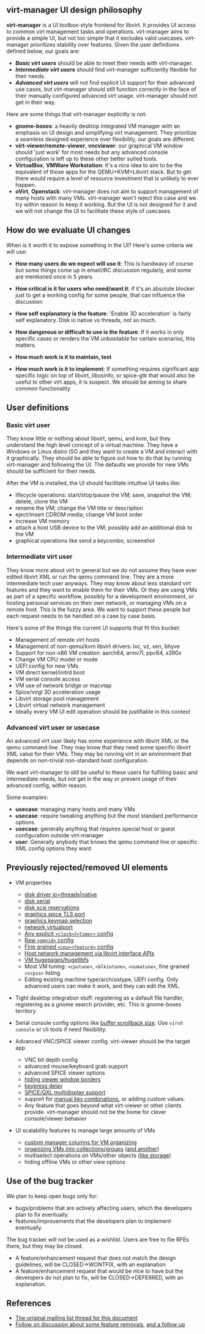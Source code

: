 ##  virt-manager UI design philosophy

**virt-manager** is a UI toolbox-style frontend for libvirt. It provides UI access to common virt management tasks and operations. virt-manager aims to provide a simple UI, but not too simple that it excludes valid usecases. virt-manager prioritizes stability over features. Given the user definitions defined below, our goals are:

* **_Basic virt users_** should be able to meet their needs with virt-manager.
* **_Intermediate virt users_** should find virt-manager sufficiently flexible for their needs.
* **_Advanced virt users_** will not find explicit UI support for their advanced use cases, but virt-manager should still function correctly in the face of their manually configured advanced virt usage. virt-manager should not get in their way.

Here are some things that virt-manager explicitly is not:

* **gnome-boxes**: a heavily desktop integrated VM manager with an emphasis on UI design and simplifying virt management. They prioritize a seamless designed experience over flexibility, our goals are different.
* **virt-viewer/remote-viewer**, **vncviewer**: our graphical VM window should 'just work' for most needs but any advanced console configuration is left up to these other better suited tools.
* **VirtualBox**, **VMWare Workstation**: It's a nice idea to aim to be the equivalent of those apps for the QEMU+KVM+Libvirt stack. But to get there would require a level of resource investment that is unlikely to ever happen.
* **oVirt**, **Openstack**: virt-manager does not aim to support management of many hosts with many VMs. virt-manager won't reject this case and we try within reason to keep it working. But the UI is not designed for it and we will not change the UI to facilitate these style of usecases.

## How do we evaluate UI changes

When is it worth it to expose something in the UI? Here's some criteria we will use:

* **How many users do we expect will use it**: This is handwavy of course but some things come up in email/IRC discussion regularly, and some are mentioned once in 5 years.

* **How critical is it for users who need/want it**: if it's an absolute blocker just to get a working config for some people, that can influence the discussion

* **How self explanatory is the feature**: 'Enable 3D acceleration' is fairly self explanatory. Disk io native vs threads, not so much.

* **How dangerous or difficult to use is the feature**: If it works in only specific cases or renders the VM unbootable for certain scenarios, this matters.

* **How much work is it to maintain, test**

* **How much work is it to implement**: If something requires significant app specific logic on top of libvirt, libosinfo, or spice-gtk that would also be useful to other virt apps, it is suspect. We should be aiming to share common functionality


## User definitions

### Basic virt user

They know little or nothing about libvirt, qemu, and kvm, but they understand the high level concept of a virtual machine. They have a Windows or Linux distro ISO and they want to create a VM and interact with it graphically. They should be able to figure out how to do that by running virt-manager and following the UI. The defaults we provide for new VMs should be sufficient for their needs.

After the VM is installed, the UI should facilitate intuitive UI tasks like:

* lifecycle operations: start/stop/pause the VM; save, snapshot the VM; delete, clone the VM
* rename the VM; change the VM title or description
* eject/insert CDROM media; change VM boot order
* increase VM memory
* attach a host USB device to the VM; possibly add an additional disk to the VM
* graphical operations like send a keycombo, screenshot

### Intermediate virt user

They know more about virt in general but we do not assume they have ever edited libvirt XML or run the qemu command line. They are a more intermediate tech user anyways. They may know about less standard virt features and they want to enable them for their VMs. Or they are using VMs as part of a specific workflow, possibly for a development environment, or hosting personal services on their own network, or managing VMs on a remote host. This is the fuzzy area. We want to support these people but each request needs to be handled on a case by case basis.

Here's some of the things the current UI supports that fit this bucket:

* Management of remote virt hosts
* Management of non-qemu/kvm libvirt drivers: lxc, vz, xen, bhyve
* Support for non-x86 VM creation: aarch64, armv7l, ppc64, s390x
* Change VM CPU model or mode
* UEFI config for new VMs
* VM direct kernel/initrd boot
* VM serial console access
* VM use of network bridge or macvtap
* Spice/virgl 3D acceleration usage
* Libvirt storage pool management
* Libvirt virtual network management
* Ideally every VM UI edit operation should be justifiable in this context

### Advanced virt user or usecase

An advanced virt user likely has some experience with libvirt XML or the qemu command line. They may know that they need some specific libvirt XML value for their VMs. They may be running virt in an environment that depends on non-trivial non-standard host configuration.

We want virt-manager to still be useful to these users for fulfilling basic and intermediate needs, but not get in the way or prevent usage of their advanced config, within reason.

Some examples:

* **usecase**: managing many hosts and many VMs
* **usecase**: require tweaking anything but the most standard <domain> performance options
* **usecase**: generally anything that requires special host or guest configuration outside virt-manager
* **user**: Generally anybody that knows the qemu command line or specific XML config options they want


## Previously rejected/removed UI elements

* VM properties
  * [disk driver io=threads|native](https://github.com/virt-manager/virt-manager/commit/a162a3b845eee24f66baf63b3aeb82523b274b0d)
  * [disk serial](https://github.com/virt-manager/virt-manager/commit/106686758346c7f7f0f25ce2a29e36fa6dff0547)
  * [disk scsi reservations](https://github.com/virt-manager/virt-manager/commit/b583ea7e66cd0b7117971cf55365355f78dd3670)
  * [graphics spice TLS port](https://github.com/virt-manager/virt-manager/commit/bd82ef65292cc47cffc27b8f67d7987679c61bf3)
  * [graphics keymap selection](https://github.com/virt-manager/virt-manager/commit/7251ea25c2936b69284366abc787f1b33c199b15)
  * [network virtualport](https://github.com/virt-manager/virt-manager/commit/b4b497e28f3f3e32a05f4cf78c21f07022ee824b)
  * [Any explicit `<clock>`/`<timer>` config](https://www.redhat.com/archives/virt-tools-list/2019-January/thread.html#00041)
  * [Raw `<genid>` config](https://www.redhat.com/archives/virt-tools-list/2019-April/msg00001.html)
  * [Fine grained `<cpu><feature>` config](https://www.redhat.com/archives/virt-tools-list/2014-January/msg00180.html)
  * [Host network management via libvirt interface APIs](https://blog.wikichoon.com/2019/04/host-network-interfaces-panel-removed.html)
  * [VM hugepages/hugetlbfs](https://bugzilla.redhat.com/show_bug.cgi?id=1688641)
  * Most VM tuning: `<cputune>`, `<blkiotune>`, `<numatune>`, fine grained `<vcpus>` listing
  * Editing existing machine type/arch/ostype, UEFI config. Only advanced users can make it work, and they can edit the XML.

* Tight desktop integration stuff: registering as a default file handler, registering as a gnome search provider, etc. This is gnome-boxes territory
* Serial console config options like [buffer scrollback size](https://bugzilla.redhat.com/show_bug.cgi?id=1610165). Use `virsh console` or cli tools if need flexibility.

* Advanced VNC/SPICE viewer config. virt-viewer should be the target app
  * VNC bit depth config
  * advanced mouse/keyboard grab support
  * advanced SPICE viewer options
  * [hiding viewer window borders](https://www.redhat.com/archives/virt-tools-list/2019-January/msg00000.html)
  * [keypress delay](https://bugzilla.redhat.com/show_bug.cgi?id=1410943)
  * [SPICE/QXL multidisplay support](https://bugzilla.redhat.com/show_bug.cgi?id=885806)
  * support for [manual key combinations](https://bugzilla.redhat.com/show_bug.cgi?id=1014666), or adding custom values.
  * Any feature that goes beyond what virt-viewer or other clients provide. virt-manager should not be the home for clever console/viewer behavior

* UI scalability features to manage large amounts of VMs
  * [custom manager columns for VM organizing](https://www.redhat.com/archives/virt-tools-list/2019-April/msg00059.html)
  * [organizing VMs into collections/groups](https://bugzilla.redhat.com/show_bug.cgi?id=1193303) ([and another](https://bugzilla.redhat.com/show_bug.cgi?id=1548879))
  * multiselect operations on VMs/other objects ([like storage](https://bugzilla.redhat.com/show_bug.cgi?id=1698879))
  * hiding offline VMs or other view options


## Use of the bug tracker

We plan to keep open bugs only for:

* bugs/problems that are actively affecting users, which the developers plan to fix eventually.
* features/improvements that the developers plan to implement eventually.

The bug tracker will not be used as a wishlist. Users are free to
file RFEs there, but they may be closed.

* A feature/enhancement request that does not match the design guidelines, will be CLOSED->WONTFIX, with an explanation
* A feature/enhancement request that would be nice to have but the developers do not plan to fix, will be CLOSED->DEFERRED, with an explanation.


## References

* [The original mailing list thread for this document](https://www.redhat.com/archives/virt-tools-list/2019-June/msg00108.html)
* [Follow on discussion about some feature removals](https://www.redhat.com/archives/virt-tools-list/2019-June/msg00117.html), [and a follow up](https://www.redhat.com/archives/virt-tools-list/2019-July/msg00005.html)

